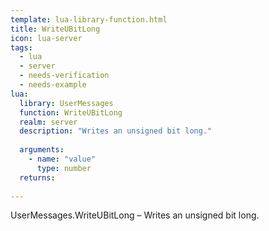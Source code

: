```yaml
---
template: lua-library-function.html
title: WriteUBitLong
icon: lua-server
tags:
  - lua
  - server
  - needs-verification
  - needs-example
lua:
  library: UserMessages
  function: WriteUBitLong
  realm: server
  description: "Writes an unsigned bit long."
  
  arguments:
    - name: "value"
      type: number
  returns:
    
---
```


<div class="lua__search__keywords">
UserMessages.WriteUBitLong &#x2013; Writes an unsigned bit long.
</div>

